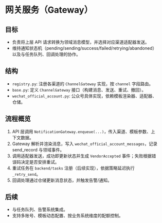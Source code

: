 # 网关服务（Gateway）

## 目标
- 负责将上层 API 请求转换为领域消息模型，并选择对应渠道适配器发送。
- 维持通知状态机（pending/sending/success/failed/retrying/abandoned）以及与任务队列、回调处理的协作。

## 结构
- `registry.py`: 注册各渠道的 `ChannelGateway` 实现，按 `channel` 字段路由。
- `base.py`: 定义 `ChannelGateway` 接口（构建消息、发送、重试、撤回）。
- `wechat_official_account.py`: 公众号具体实现，依赖模板渲染器、适配器、仓储。

## 流程概览
1. API 层调用 `NotificationGateway.enqueue(...)`，传入渠道、模板参数、上下文数据。
2. Gateway 解析并渲染消息，写入 `wechat_official_account_messages`，记录 send_record 与领域事件。
3. 调用适配器发送，成功即更新状态并生成 `VendorAccepted` 事件；失败根据错误码决定是否安排重试。
4. 重试任务在 `backend/tasks` 注册（后续实现），依据策略延迟执行 `_retry_send`。
5. 回调处理通过仓储更新消息状态，并触发告警/通知。

## 后续
- 与任务队列、告警系统集成。
- 支持多账号、模板动态配置、按业务系统维度的配额控制。
